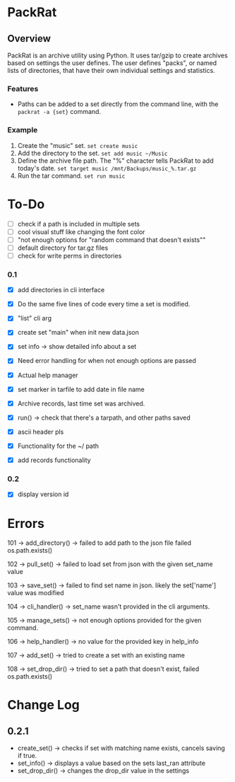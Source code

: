 # PackRat

## Overview
PackRat is an archive utility using Python. It uses tar/gzip to create archives based
on settings the user defines. The user defines "packs", or named lists of directories, that have
their own individual settings and statistics. 

### Features
- Paths can be added to a set directly from the command line, with the `packrat -a {set}` command.

### Example
1. Create the "music" set.
`set create music`
1. Add the directory to the set.
`set add music ~/Music`
1. Define the archive file path. The "%" character tells PackRat to add today's date.
`set target music /mnt/Backups/music_%.tar.gz`
1. Run the tar command.
`set run music`

# To-Do

- [ ] check if a path is included in multiple sets
- [ ] cool visual stuff like changing the font color
- [ ] "not enough options for "random command that doesn't exists""
- [ ] default directory for tar.gz files
- [ ] check for write perms in directories
 
### 0.1
- [X] add directories in cli interface
- [X] Do the same five lines of code every time a set is modified. 
- [X] "list" cli arg
- [X] create set "main" when init new data.json
- [X] set info -> show detailed info about a set
- [X] Need error handling for when not enough options are passed
- [X] Actual help manager
- [X] set marker in tarfile to add date in file name
- [X] Archive records, last time set was archived. 
- [X] run() -> check that there's a tarpath, and other paths saved
- [X] ascii header pls
- [X] Functionality for the ~/ path
- [X] add records functionality 

 
### 0.2
- [X] display version id
 

# Errors

101 -> 	add_directory() 	->	failed to add path to the json file failed os.path.exists()

102 -> 	pull_set() 			-> 	failed to load set from json with the given set_name value 

103 ->  save_set() 			-> 	failed to find set name in json. likely the set['name'] value was modified 

104 -> 	cli_handler() 		-> 	set_name wasn't provided in the cli arguments.

105 ->  manage_sets()		->  not enough options provided for the given command.

106 ->  help_handler()      ->  no value for the provided key in help_info

107 ->	add_set()			->  tried to create a set with an existing name

108 ->  set_drop_dir()		->  tried to set a path that doesn't exist, failed os.path.exists()

# Change Log

## 0.2.1
- create_set() 		-> checks if set with matching name exists, cancels saving if true.
- set_info()   		-> displays a value based on the sets last_ran attribute
- set_drop_dir() 	-> changes the drop_dir value in the settings 
